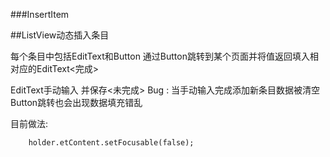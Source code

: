 ###InsertItem

##ListView动态插入条目

每个条目中包括EditText和Button
通过Button跳转到某个页面并将值返回填入相对应的EditText<完成>

EditText手动输入
并保存<未完成>
Bug : 当手动输入完成添加新条目数据被清空
      Button跳转也会出现数据填充错乱
      
目前做法:
```
    holder.etContent.setFocusable(false);
```